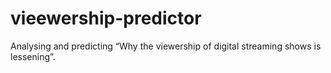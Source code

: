 # vieewership-predictor
Analysing and predicting “Why the viewership of digital streaming shows is lessening”. 
